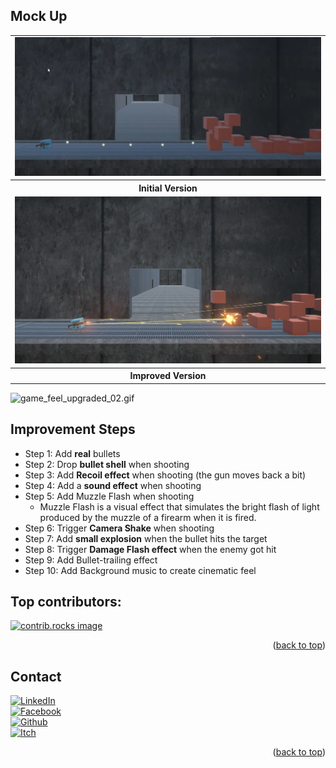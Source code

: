 <!-- ABOUT THE PROJECT -->
## Mock Up
<table>
  <tr>
    <td><img src="images/initial_version.png" alt="Image description" width="700px"></td>
  </tr>
  <tr>
    <th>Initial Version</th>
  </tr>
    <tr>
    <td><img src="images/improved_version.png" alt="Image description" width="700px"></td>
  </tr>
  <tr>
    <th>Improved Version</th>
  </tr>
</table>

![game_feel_upgraded_02.gif](images/game_feel_upgraded_02.gif)

## Improvement Steps
- Step 1: Add **real** bullets 
- Step 2: Drop **bullet shell** when shooting
- Step 3: Add **Recoil effect** when shooting (the gun moves back a bit)
- Step 4: Add a **sound effect** when shooting
- Step 5: Add Muzzle Flash when shooting
  - Muzzle Flash is a visual effect that simulates the bright flash of light produced by the muzzle of a firearm when it is fired.
- Step 6: Trigger **Camera Shake** when shooting
- Step 7: Add **small explosion** when the bullet hits the target
- Step 8: Trigger **Damage Flash effect** when the enemy got hit
- Step 9: Add Bullet-trailing effect
- Step 10: Add Background music to create cinematic feel

## Top contributors:

<a href="https://github.com/NamPhuThuy/TN018-Game-Feel/graphs/contributors">
  <img src="https://contrib.rocks/image?repo=NamPhuThuy/TN018-Game-Feel" alt="contrib.rocks image" />
</a>

<p align="right">(<a href="#readme-top">back to top</a>)</p>


<!-- CONTACT -->
## Contact
[![LinkedIn][linkedin-shield]][linkedin-url]  
[![Facebook][facebook-shield]][facebook-url]  
[![Github][github-shield]][github-url]  
[![Itch][itch-shield]][itch-url]

<p align="right">(<a href="#readme-top">back to top</a>)</p>

<!-- MARKDOWN LINKS & IMAGES -->
<!-- https://www.markdownguide.org/basic-syntax/#reference-style-links -->
[contributors-shield]: https://img.shields.io/github/contributors/NamPhuThuy/TN018-Game-Feel.svg?style=for-the-badge
[contributors-url]: https://github.com/NamPhuThuy/TN018-Game-Feel/graphs/contributors
[forks-shield]: https://img.shields.io/github/forks/NamPhuThuy/TN018-Game-Feel.svg?style=for-the-badge
[forks-url]: https://github.com/NamPhuThuy/TN018-Game-Feel/network/members
[stars-shield]: https://img.shields.io/github/stars/NamPhuThuy/TN018-Game-Feel.svg?style=for-the-badge
[stars-url]: https://github.com/NamPhuThuy/TN018-Game-Feel/stargazers
[issues-shield]: https://img.shields.io/github/issues/NamPhuThuy/TN018-Game-Feel.svg?style=for-the-badge
[issues-url]: https://github.com/NamPhuThuy/TN018-Game-Feel/issues
[license-shield]: https://img.shields.io/github/license/NamPhuThuy/TN018-Game-Feel.svg?style=for-the-badge
[license-url]: https://github.com/NamPhuThuy/TN018-Game-Feel/blob/main/LICENSE

<!-- Contact -->
[linkedin-shield]: https://img.shields.io/badge/-LinkedIn-black.svg?style=for-the-badge&logo=linkedin&colorB=555
[linkedin-url]: https://www.linkedin.com/in/trinh-nam/
[facebook-shield]: https://img.shields.io/badge/-Facebook-blue.svg?style=for-the-badge&logo=facebook&colorB=3842c6
[facebook-url]: https://www.facebook.com/namphuthuy957
[github-shield]: https://img.shields.io/badge/-Github-blue.svg?style=for-the-badge&logo=github&colorB=252525
[github-url]: https://github.com/NamPhuThuy
[itch-shield]: https://img.shields.io/badge/-itch.io-blue.svg?style=for-the-badge&logo=itch.io&colorB=f5f5f5
[itch-url]: https://namphuthuy.itch.io/


<!-- Mock Up -->
[product-screenshot]: images/avatar.png

<!-- Tech Stack -->
[Next.js]: https://img.shields.io/badge/next.js-000000?style=for-the-badge&logo=nextdotjs&logoColor=white
[Next-url]: https://nextjs.org/
[React.js]: https://img.shields.io/badge/React-20232A?style=for-the-badge&logo=react&logoColor=61DAFB
[React-url]: https://reactjs.org/
[JQuery.com]: https://img.shields.io/badge/jQuery-0769AD?style=for-the-badge&logo=jquery&logoColor=white
[JQuery-url]: https://jquery.com 
[Unity.com]: https://img.shields.io/badge/Unity-61DBFB?style=for-the-badge&logo=unity&logoColor=white&labelColor=black&color=black
[Unity-url]: https://unity.com/
[CSharp.com]: https://img.shields.io/badge/C%23-61DBFB?style=for-the-badge&logo=c%23&logoColor=white&labelColor=magenta&color=purple

[CSharp-url]: https://learn.microsoft.com/en-us/dotnet/csharp/


